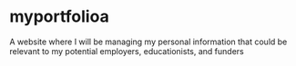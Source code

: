 # myportfolioa
A website where I will be managing my personal information that could be relevant to my potential employers, educationists, and funders
